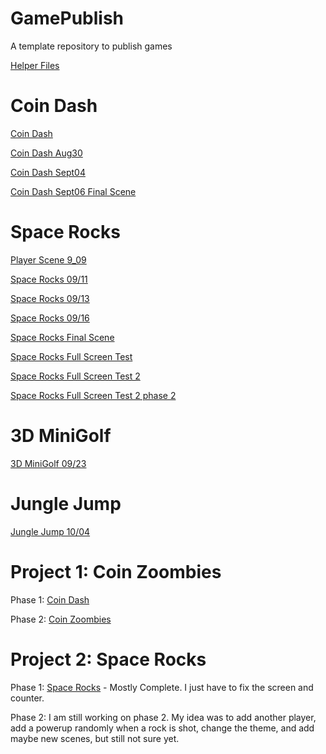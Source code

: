 # GamePublish
A template repository to publish games

[Helper Files](helper_files)

# Coin Dash

[Coin Dash](player_scene/)

[Coin Dash Aug30](player_scene_Aug30/)

[Coin Dash Sept04](main_scene_09_04/)

[Coin Dash Sept06 Final Scene](coin_dash_final_scene)

# Space Rocks

[Player Scene 9_09](space_rocks_9_09_fixed)

[Space Rocks 09/11](space_rocks_09_11/)

[Space Rocks 09/13](space_rocks_09_13)

[Space Rocks 09/16](space_rocks_09_16)

[Space Rocks Final Scene](space_rocks_final)

[Space Rocks Full Screen Test](space_rocks_fullscreen_test)

[Space Rocks Full Screen Test 2](space_rocks_phase_1_test)

[Space Rocks Full Screen Test 2 phase 2](space_rocks_phase2_test)


# 3D MiniGolf

[3D MiniGolf 09/23](3d_mini_golf_09_23/)

# Jungle Jump

[Jungle Jump 10/04](jungle_jump_Oct_4)


# Project 1: Coin Zoombies


Phase 1: [Coin Dash](coin_dash_phase_1/)


Phase 2: [Coin Zoombies](coin_zoombies_phase_2_final)

# Project 2: Space Rocks

Phase 1: [Space Rocks](space_rocks_final) - Mostly Complete. I just have to fix the screen and counter.


Phase 2: I am still working on phase 2. My idea was to add another player, add a powerup randomly when a rock is shot, change the theme, and add maybe new scenes, but still not sure yet.





